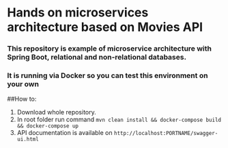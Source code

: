 # Hands on microservices architecture based on Movies API

### This repository is example of microservice architecture with Spring Boot, relational and non-relational databases.
### It is running via Docker so you can test this environment on your own

##How to:
1. Download whole repository.
2. In root folder run command `mvn clean install && docker-compose build && docker-compose up` 
3. API documentation is available on `http://localhost:PORTNAME/swagger-ui.html`